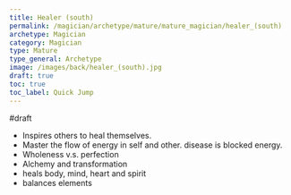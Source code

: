 ```yaml
---
title: Healer (south)
permalink: /magician/archetype/mature/mature_magician/healer_(south)
archetype: Magician
category: Magician
type: Mature
type_general: Archetype
image: /images/back/healer_(south).jpg
draft: true
toc: true
toc_label: Quick Jump
---
```

#draft   
- Inspires others to heal themselves.  
- Master the flow of energy in self and other. disease is blocked energy.   
- Wholeness v.s. perfection  
- Alchemy and transformation  
- heals body, mind, heart and spirit  
- balances elements
